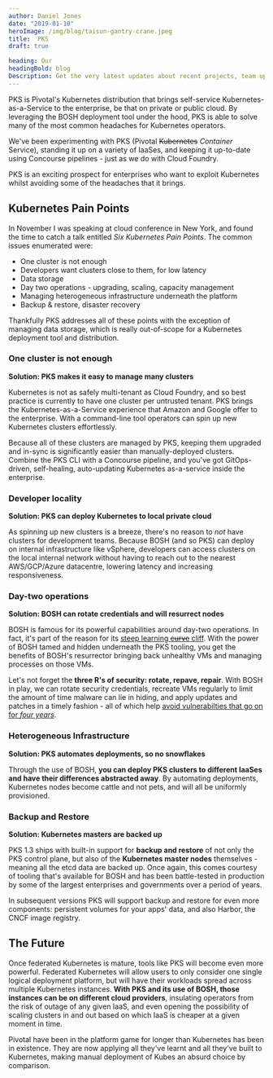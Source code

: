 ```yaml
---
author: Daniel Jones
date: "2019-01-10"
heroImage: /img/blog/taisun-gantry-crane.jpeg
title:  PKS
draft: true

heading: Our
headingBold: blog
Description: Get the very latest updates about recent projects, team updates, thoughts and industry news from our team of EngineerBetter experts.
---
```


PKS is Pivotal's Kubernetes distribution that brings self-service Kubernetes-as-a-Service to the enterprise, be that on private or public cloud. By leveraging the BOSH deployment tool under the hood, PKS is able to solve many of the most common headaches for Kubernetes operators.

We've been experimenting with PKS (Pivotal ~~Kubernetes~~ _Container_ Service), standing it up on a variety of IaaSes, and keeping it up-to-date using Concourse pipelines - just as we do with Cloud Foundry.

PKS is an exciting prospect for enterprises who want to exploit Kubernetes whilst avoiding some of the headaches that it brings.

## Kubernetes Pain Points

In November I was speaking at cloud conference in New York, and found the time to catch a talk entitled _Six Kubernetes Pain Points_. The common issues enumerated were:

* One cluster is not enough
* Developers want clusters close to them, for low latency
* Data storage
* Day two operations - upgrading, scaling, capacity management
* Managing heterogeneous infrastructure underneath the platform
* Backup & restore, disaster recovery

Thankfully PKS addresses all of these points with the exception of managing data storage, which is really out-of-scope for a Kubernetes deployment tool and distribution.

### One cluster is not enough

**Solution: PKS makes it easy to manage many clusters**

Kubernetes is not as safely multi-tenant as Cloud Foundry, and so best practice is currently to have one cluster per untrusted tenant. PKS brings the Kubernetes-as-a-Service experience that Amazon and Google offer to the enterprise. With a command-line tool operators can spin up new Kubernetes clusters effortlessly.

Because all of these clusters are managed by PKS, keeping them upgraded and in-sync is significantly easier than manually-deployed clusters. Combine the PKS CLI with a Concourse pipeline, and you've got GitOps-driven, self-healing, auto-updating Kubernetes as-a-service inside the enterprise.

### Developer locality

**Solution: PKS can deploy Kubernetes to local private cloud**

As spinning up new clusters is a breeze, there's no reason to _not_ have clusters for development teams. Because BOSH (and so PKS) can deploy on internal infrastructure like vSphere, developers can access clusters on the local internal network without having to reach out to the nearest AWS/GCP/Azure datacentre, lowering latency and increasing responsiveness.

### Day-two operations

**Solution: BOSH can rotate credentials and will resurrect nodes**

BOSH is famous for its powerful capabilities around day-two operations. In fact, it's part of the reason for its [steep learning ~~curve~~ cliff](http://7-stages-of-bosh.engineerbetter.com/#/6). With the power of BOSH tamed and hidden underneath the PKS tooling, you get the benefits of BOSH's resurrector bringing back unhealthy VMs and managing processes on those VMs.

Let's not forget the **three R's of security: rotate, repave, repair**. With BOSH in play, we can rotate security credentials, recreate VMs regularly to limit the amount of time malware can lie in hiding, and apply updates and patches in a timely fashion - all of which help [avoid vulnerabilties that go on for _four years_](https://www.theregister.co.uk/2018/11/30/marriott_starwood_hotels_500m_customer_records_hacked/).

### Heterogeneous Infrastructure

**Solution: PKS automates deployments, so no snowflakes**

Through the use of BOSH, **you can deploy PKS clusters to different IaaSes and have their differences abstracted away**. By automating deployments, Kubernetes nodes become cattle and not pets, and will all be uniformly provisioned.

### Backup and Restore

**Solution: Kubernetes masters are backed up**

PKS 1.3 ships with built-in support for **backup and restore** of not only the PKS control plane, but also of the **Kubernetes master nodes** themselves - meaning all the etcd data are backed up. Once again, this comes courtesy of tooling that's available for BOSH and has been battle-tested in production by some of the largest enterprises and governments over a period of years.

In subsequent versions PKS will support backup and restore for even more components: persistent volumes for your apps' data, and also Harbor, the CNCF image registry.

## The Future

Once federated Kubernetes is mature, tools like PKS will become even more powerful. Federated Kubernetes will allow users to only consider one single logical deployment platform, but will have their workloads spread across multiple Kubernetes instances. **With PKS and its use of BOSH, those instances can be on different cloud providers**, insulating operators from the risk of outage of any given IaaS, and even opening the possibility of scaling clusters in and out based on which IaaS is cheaper at a given moment in time.

Pivotal have been in the platform game for longer than Kubernetes has been in existence. They are now applying all they've learnt and all they've built to Kubernetes, making manual deployment of Kubes an absurd choice by comparison.
